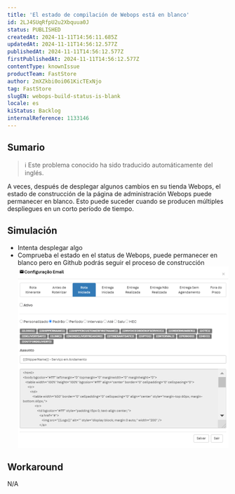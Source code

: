 ```yaml
---
title: 'El estado de compilación de Webops está en blanco'
id: 2LJ4SUqRfpU2u2Xbquua0J
status: PUBLISHED
createdAt: 2024-11-11T14:56:11.685Z
updatedAt: 2024-11-11T14:56:12.577Z
publishedAt: 2024-11-11T14:56:12.577Z
firstPublishedAt: 2024-11-11T14:56:12.577Z
contentType: knownIssue
productTeam: FastStore
author: 2mXZkbi0oi061KicTExNjo
tag: FastStore
slugEN: webops-build-status-is-blank
locale: es
kiStatus: Backlog
internalReference: 1133146
---
```


## Sumario

>ℹ️ Este problema conocido ha sido traducido automáticamente del inglés.


A veces, después de desplegar algunos cambios en su tienda Webops, el estado de construcción de la página de administración Webops puede permanecer en blanco. Esto puede suceder cuando se producen múltiples despliegues en un corto período de tiempo.


##

## Simulación



- Intenta desplegar algo
- Comprueba el estado en el status de Webops, puede permanecer en blanco pero en Github podrás seguir el proceso de construcción
 ![](https://raw.githubusercontent.com/vtexdocs/help-center-content/refs/heads/main/_1.png)



## Workaround


N/A





